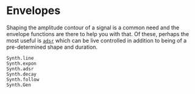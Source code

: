 # Envelopes

Shaping the amplitude contour of a signal is a common need and the
envelope functions are there to help you with that. Of these, perhaps
the most useful is [`adsr`](@ref) which can be live controlled in 
addition to being of a pre-determined shape and duration.

```@docs
Synth.line
Synth.expon
Synth.adsr
Synth.decay
Synth.follow
Synth.Gen
```


